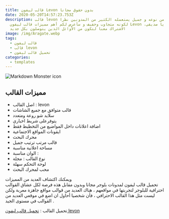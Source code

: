 ```yaml
---
title: قالب ليفون Levon بدون حقوق مجانا
date: 2020-05-20T14:57:23.753Z
description: قالب levon قالب فريد من نوعه و جميل يستعمله الكثير من المدونين نظرا
  لكونه متجاوب وخفيف و سأعرض لكم أهم مميزات قالب ليفون Levon ،فلا تنسى يا صديقي
  الاشتراك معنا لتكون من الأوائل الذين يتوصلون بكل جديد
image: /img/Aragate.webp
tags:
  - قالب ليفون
  - قالب levon
  - تحميل قالب ليفون
categories:
  - templates
---
```

<img src="https://i.ytimg.com/vi/gBd1aGRi1yY/maxresdefault.jpg"
     alt="Markdown Monster icon" />  

## مميزات القالب

* اصل القالب : levon
* قالب متوافق مع جميع الشاشات
* سلايد شو روعة ومتعدد
* يتوفرعلى شريط اخباري
* اضافة اعلانات داخل المواضيع من التخطيط فقط
* ايقونات المواقع الاجتماعية
* محرك البحث
* قالب مرتب ترتيب جميل
* مساحة اعلانية مناسبة
* الوان مناسبة :
* نوع القالب : مجلة
* لوحة التحكم سهلة
* محب لمحرك البحث

ويمكنك اكتشاف العديد من المميزات\
تحميل قالب ليفون لمدونات بلوجر مجانا وبدون مقابل هذه فرصة لكل عشاق القوالب احترافية للبلوجر لتجربتها في مواقعهم ، هناك العديد من قوالب مواقع جاهزة معربة ولكن ليست مثل هذا القالب الاحترافي ، فأن شخصيا أحاول ان اضع في موقعي العديد من القوالب في مستوى الجيد .

تحميل القالب : [تحميل قالب ليفون levon](https://www.arabeseo.com/p/redirect_10.html?&url=https://www.mediafire.com/file/v0o82dsa91z939n/%25D9%2582%25D8%25A7%25D9%2584%25D8%25A8_%25D9%2584%25D9%258A%25D9%2581%25D9%2588%25D9%2586_-_LEVON.rar/file)